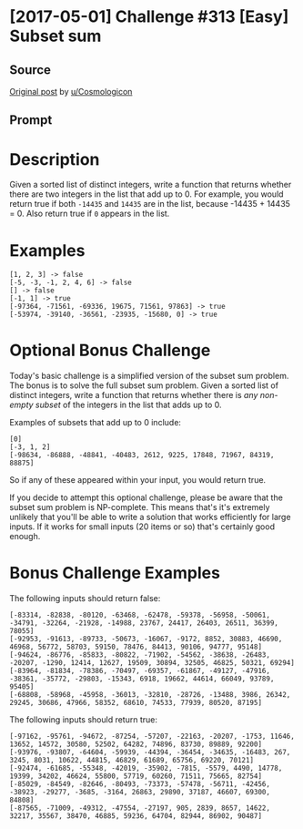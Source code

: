 # [2017-05-01] Challenge #313 [Easy] Subset sum

## Source

[Original post](https://old.reddit.com/r/dailyprogrammer/comments/68oda5/20170501_challenge_313_easy_subset_sum/) by [u/Cosmologicon](https://old.reddit.com/user/Cosmologicon)

## Prompt

# Description

Given a sorted list of distinct integers, write a function that returns whether there are two integers in the list that add up to 0. For example, you would return true if both `-14435` and `14435` are in the list, because -14435 + 14435 = 0. Also return true if `0` appears in the list.

# Examples

    [1, 2, 3] -> false
    [-5, -3, -1, 2, 4, 6] -> false
    [] -> false
    [-1, 1] -> true
    [-97364, -71561, -69336, 19675, 71561, 97863] -> true
    [-53974, -39140, -36561, -23935, -15680, 0] -> true

# Optional Bonus Challenge

Today's basic challenge is a simplified version of the subset sum problem. The bonus is to solve the full subset sum problem. Given a sorted list of distinct integers, write a function that returns whether there is *any non-empty subset* of the integers in the list that adds up to 0.

Examples of subsets that add up to 0 include:

    [0]
    [-3, 1, 2]
    [-98634, -86888, -48841, -40483, 2612, 9225, 17848, 71967, 84319, 88875]

So if any of these appeared within your input, you would return true.

If you decide to attempt this optional challenge, please be aware that the subset sum problem is NP-complete. This means that's it's extremely unlikely that you'll be able to write a solution that works efficiently for large inputs. If it works for small inputs (20 items or so) that's certainly good enough.

# Bonus Challenge Examples

The following inputs should return false:

    [-83314, -82838, -80120, -63468, -62478, -59378, -56958, -50061, -34791, -32264, -21928, -14988, 23767, 24417, 26403, 26511, 36399, 78055]
    [-92953, -91613, -89733, -50673, -16067, -9172, 8852, 30883, 46690, 46968, 56772, 58703, 59150, 78476, 84413, 90106, 94777, 95148]
    [-94624, -86776, -85833, -80822, -71902, -54562, -38638, -26483, -20207, -1290, 12414, 12627, 19509, 30894, 32505, 46825, 50321, 69294]
    [-83964, -81834, -78386, -70497, -69357, -61867, -49127, -47916, -38361, -35772, -29803, -15343, 6918, 19662, 44614, 66049, 93789, 95405]
    [-68808, -58968, -45958, -36013, -32810, -28726, -13488, 3986, 26342, 29245, 30686, 47966, 58352, 68610, 74533, 77939, 80520, 87195]

The following inputs should return true:

    [-97162, -95761, -94672, -87254, -57207, -22163, -20207, -1753, 11646, 13652, 14572, 30580, 52502, 64282, 74896, 83730, 89889, 92200]
    [-93976, -93807, -64604, -59939, -44394, -36454, -34635, -16483, 267, 3245, 8031, 10622, 44815, 46829, 61689, 65756, 69220, 70121]
    [-92474, -61685, -55348, -42019, -35902, -7815, -5579, 4490, 14778, 19399, 34202, 46624, 55800, 57719, 60260, 71511, 75665, 82754]
    [-85029, -84549, -82646, -80493, -73373, -57478, -56711, -42456, -38923, -29277, -3685, -3164, 26863, 29890, 37187, 46607, 69300, 84808]
    [-87565, -71009, -49312, -47554, -27197, 905, 2839, 8657, 14622, 32217, 35567, 38470, 46885, 59236, 64704, 82944, 86902, 90487]
